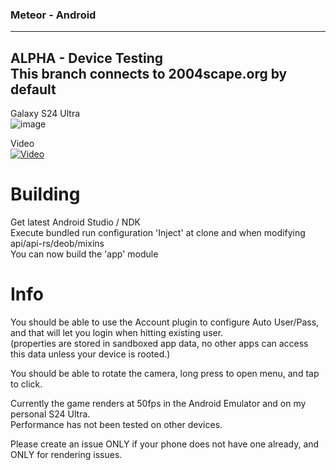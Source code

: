 ### Meteor - Android  
---
**ALPHA - Device Testing**  
**This branch connects to 2004scape.org by default**
---
Galaxy S24 Ultra  
![image](https://github.com/user-attachments/assets/af862eff-61e6-4123-a645-20011111a4b8)  

Video  
[![Video](https://img.youtube.com/vi/cCQErZ1HsmU/0.jpg)](https://www.youtube.com/watch?v=cCQErZ1HsmU)

# Building  

Get latest Android Studio / NDK  
Execute bundled run configuration 'Inject' at clone and when modifying api/api-rs/deob/mixins  
You can now build the 'app' module  

# Info
You should be able to use the Account plugin to configure Auto User/Pass, and that will let you login when hitting existing user.  
(properties are stored in sandboxed app data, no other apps can access this data unless your device is rooted.)  
  
You should be able to rotate the camera, long press to open menu, and tap to click.  
  
Currently the game renders at 50fps in the Android Emulator and on my personal S24 Ultra.  
Performance has not been tested on other devices.  
  
Please create an issue ONLY if your phone does not have one already, and ONLY for rendering issues.  
